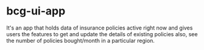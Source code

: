 # bcg-ui-app
It's an app that holds data of insurance policies active right now and gives users the features to get and update the details of existing policies also, see the number of policies bought/month in a particular region.
